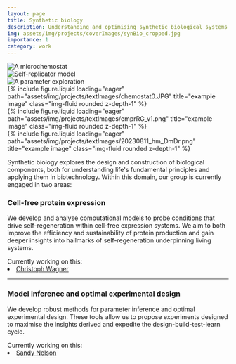 ```yaml
---
layout: page
title: Synthetic biology
description: Understanding and optimising synthetic biological systems
img: assets/img/projects/coverImages/synBio_cropped.jpg
importance: 1
category: work
---
```


<div class="container">
  <div class="img-group">
    <div class="img2">
      <img src="../../assets/img/projects/textImages/chemostat0.JPG" alt="A microchemostat" class="img-fluid rounded z-depth-1">
    </div>
    <div class="img2">
      <img src="../../assets/img/projects/textImages/emprRG_v1.png" alt="Self-replicator model" class="img-fluid rounded z-depth-1">
    </div>
    <div class="img2">
      <img src="../../assets/img/projects/textImages/20230811_hm_DmDr.png" alt="A parameter exploration" class="img-fluid rounded z-depth-1">
    </div>
  </div>
</div>

<div class="container">
<div class="row">
    <div class="col-sm mt-3 mt-md-0">
        {% include figure.liquid loading="eager" path="assets/img/projects/textImages/chemostat0.JPG" title="example image" class="img-fluid rounded z-depth-1" %}
    </div>
    <div class="col-sm mt-3 mt-md-0">
        {% include figure.liquid loading="eager" path="assets/img/projects/textImages/emprRG_v1.png" title="example image" class="img-fluid rounded z-depth-1" %}
    </div>
    <div class="col-sm mt-3 mt-md-0">
        {% include figure.liquid loading="eager" path="assets/img/projects/textImages/20230811_hm_DmDr.png" title="example image" class="img-fluid rounded z-depth-1" %}
    </div>
</div>
</div>

Synthetic biology explores the design and construction of biological components, both for understanding life's
fundamental principles and applying them in biotechnology. Within this domain, our group is currently engaged in two
areas:

### Cell-free protein expression

We develop and analyse computational models to probe conditions that drive self-regeneration within cell-free
expression systems. We aim to both improve the efficiency and sustainability of protein production and gain deeper
insights into hallmarks of self-regeneration underpinning living systems.

<div>
  <span> Currently working on this: </span>
  <li class="tab"><a href="/people/christophWagner/">Christoph Wagner</a></li>
</div>

---

### Model inference and optimal experimental design

We develop robust methods for parameter inference and optimal experimental design. These tools allow us to propose
experiments designed to maximise the insights derived and expedite the design-build-test-learn cycle.

<div>
  <span> Currently working on this: </span>
  <li class="tab"><a href="/people/sandyNelson/">Sandy Nelson</a></li>
</div>
